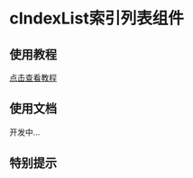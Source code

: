 # cIndexList索引列表组件

## 使用教程
[点击查看教程](https://cpm828.github.io/cpm-ui/demo/index.html#/indexlist)


## 使用文档
开发中...

## 特别提示